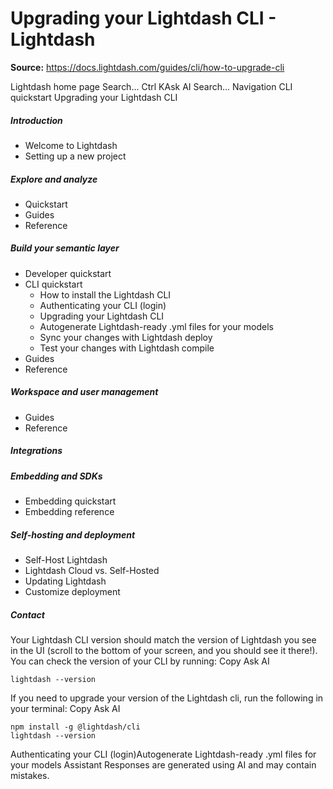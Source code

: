 # Upgrading your Lightdash CLI - Lightdash

**Source:** https://docs.lightdash.com/guides/cli/how-to-upgrade-cli

Lightdash home page
Search...
Ctrl KAsk AI
Search...
Navigation
CLI quickstart
Upgrading your Lightdash CLI
##### Introduction
  * Welcome to Lightdash
  * Setting up a new project


##### Explore and analyze
  * Quickstart
  * Guides
  * Reference


##### Build your semantic layer
  * Developer quickstart
  * CLI quickstart
    * How to install the Lightdash CLI
    * Authenticating your CLI (login)
    * Upgrading your Lightdash CLI
    * Autogenerate Lightdash-ready .yml files for your models
    * Sync your changes with Lightdash deploy
    * Test your changes with Lightdash compile
  * Guides
  * Reference


##### Workspace and user management
  * Guides
  * Reference


##### Integrations


##### Embedding and SDKs
  * Embedding quickstart
  * Embedding reference


##### Self-hosting and deployment
  * Self-Host Lightdash
  * Lightdash Cloud vs. Self-Hosted
  * Updating Lightdash
  * Customize deployment


##### Contact


Your Lightdash CLI version should match the version of Lightdash you see in the UI (scroll to the bottom of your screen, and you should see it there!). You can check the version of your CLI by running:
Copy
Ask AI
```
lightdash --version

```

If you need to upgrade your version of the Lightdash cli, run the following in your terminal:
Copy
Ask AI
```
npm install -g @lightdash/cli
lightdash --version

```

Authenticating your CLI (login)Autogenerate Lightdash-ready .yml files for your models
Assistant
Responses are generated using AI and may contain mistakes.


